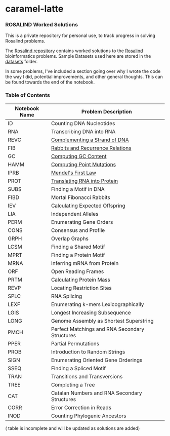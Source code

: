 # caramel-latte

### ROSALIND Worked Solutions

This is a private repository for personal use, to track progress in solving Rosalind problems. 

The [Rosalind repository](https://github.com/halimv/caramel-latte/tree/main/Rosalind) contains worked solutions to the [Rosalind](https://rosalind.info/problems/list-view/) bioinformatics problems.
Sample Datasets used here are stored in the [datasets](https://github.com/halimv/caramel-latte/tree/main/Rosalind/datasets) folder.

In some problems, I've included a section going over why I wrote the code the way I did, potential improvements, and other general thoughts. This can be found towards the end of the notebook. 

### Table of Contents

| Notebook Name  | Problem Description                                                                                                        |
| -------------- | ---------------------------------------------------------------------------------------------------------------------------|  
| ID             | Counting DNA Nucleotides                                                                                                   |
| RNA            | Transcribing DNA into RNA                                                                                                  |
| REVC           | [Complementing a Strand of DNA](https://github.com/halimv/caramel-latte/blob/main/Rosalind/REVC.ipynb)                     |
| FIB            | [Rabbits and Recurrence Relations](https://github.com/halimv/caramel-latte/blob/main/Rosalind/FIB.ipynb)                   |
| GC             | [Computing GC Content](https://github.com/halimv/caramel-latte/blob/main/Rosalind/GC.ipynb)                                |
| HAMM           | [Computing Point Mutations](https://github.com/halimv/caramel-latte/blob/main/Rosalind/HAMM.ipynb)                         |
| IPRB           | [Mendel's First Law](https://github.com/halimv/caramel-latte/blob/main/Rosalind/IPRB.ipynb)                                |
| PROT           | [Translating RNA into Protein](https://github.com/halimv/caramel-latte/blob/main/Rosalind/PROT.ipynb)                      |
| SUBS           | Finding a Motif in DNA                                                                                                     |
| FIBD           | Mortal Fibonacci Rabbits                                                                                                   |
| IEV            | Calculating Expected Offspring                                                                                             |
| LIA            | Independent Alleles                                                                                                        |
| PERM           | Enumerating Gene Orders                                                                                                    |
| CONS           | Consensus and Profile                                                                                                      |
| GRPH           | Overlap Graphs                                                                                                             |
| LCSM           | Finding a Shared Motif                                                                                                     |
| MPRT           | Finding a Protein Motif                                                                                                    |
| MRNA           | Inferring mRNA from Protein                                                                                                |
| ORF            | Open Reading Frames                                                                                                        |
| PRTM           | Calculating Protein Mass                                                                                                   |
| REVP           | Locating Restriction Sites                                                                                                 |
| SPLC           | RNA Splicing                                                                                                               |
| LEXF           | Enumerating k-mers Lexicographically                                                                                       |
| LGIS           | Longest Increasing Subsequence                                                                                             |
| LONG           | Genome Assembly as Shortest Superstring                                                                                    |
| PMCH           | Perfect Matchings and RNA Secondary Structures                                                                             |
| PPER           | Partial Permutations                                                                                                       |
| PROB           | Introduction to Random Strings                                                                                             |
| SIGN           | Enumerating Oriented Gene Orderings                                                                                        |
| SSEQ           | Finding a Spliced Motif                                                                                                    |
| TRAN           | Transitions and Transversions                                                                                              |
| TREE           | Completing a Tree                                                                                                          |
| CAT            | Catalan Numbers and RNA Secondary Structures                                                                               |
| CORR           | Error Correction in Reads                                                                                                  |
| INOD           | Counting Phylogenic Ancestors                                                                                              |

( table is incomplete and will be updated as solutions are added)